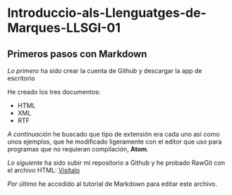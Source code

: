 # Introduccio-als-Llenguatges-de-Marques-LLSGI-01

## Primeros pasos con Markdown

_Lo primero_ ha sido crear la cuenta de Github y descargar la app de escritorio

He creado los tres documentos: 
* HTML
* XML
* RTF 

_A continuación_ he buscado que tipo de extensión era cada uno asi como unos ejemplos, que he modificado ligeramente con el editor que uso para programas que no requieran compilación, **Atom**.

_Lo siguiente_ ha sido subir mi repositorio a Github y he probado RawGit con el archivo HTML:
[Visítalo](https://rawgit.com/Juancarlos407/Introducci-als-Llenguatges-de-Marques-LLSGI-01/master/EJEMPLOHTML.html)

_Por último_ he accedido al tutorial de Markdown para editar este archivo.
